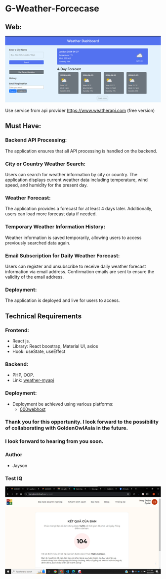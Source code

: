 # G-Weather-Forcecase

## Web:
![Weather-dashboard](./screenshort/clone_weather.png)

Use service from api provider https://www.weatherapi.com (free version)

## Must Have:

### Backend API Processing:
The application ensures that all API processing is handled on the backend.

### City or Country Weather Search:
Users can search for weather information by city or country. The application displays current weather data including temperature, wind speed, and humidity for the present day.

### Weather Forecast:
The application provides a forecast for at least 4 days later. Additionally, users can load more forecast data if needed.

### Temporary Weather Information History:
Weather information is saved temporarily, allowing users to access previously searched data again.

### Email Subscription for Daily Weather Forecast:
Users can register and unsubscribe to receive daily weather forecast information via email address. Confirmation emails are sent to ensure the validity of the email address.

### Deployment:
The application is deployed and live for users to access.

## Technical Requirements

### Frontend:
- React js.
- Library: React boostrap, Material UI, axios
- Hook: useState, useEffect

### Backend:
- PHP, OOP.
- Link: [weather-myapi](https://weather-myapi.000webhostapp.com)

### Deployment:
- Deployment be achieved using various platforms:
  - [000webhost](https://.comhttps://panel.000webhost.com/dashboard/weather-myapi/databases)


### Thank you for this opportunity. I look forward to the possibility of collaborating with GoldenOwlAsia in the future.

### I look forward to hearing from you soon.

### Author
- Jayson

### Test IQ
![myTest](./screenshort/result_test_IQ.jpg)
